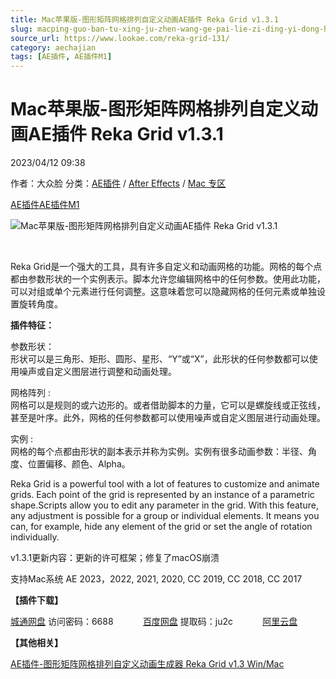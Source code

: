 ```yaml
---
title: Mac苹果版-图形矩阵网格排列自定义动画AE插件 Reka Grid v1.3.1
slug: macping-guo-ban-tu-xing-ju-zhen-wang-ge-pai-lie-zi-ding-yi-dong-hua-aecha-jian-reka-grid-v1-3-1
source_url: https://www.lookae.com/reka-grid-131/
category: aechajian
tags: [AE插件, AE插件M1]
---
```

# Mac苹果版-图形矩阵网格排列自定义动画AE插件 Reka Grid v1.3.1

2023/04/12 09:38

作者：大众脸
分类：[AE插件](https://www.lookae.com/after-effects/aechajian/) / [After Effects](https://www.lookae.com/after-effects/) / [Mac 专区](https://www.lookae.com/mac-osx/)

[AE插件](https://www.lookae.com/tag/ae%e6%8f%92%e4%bb%b6/)[AE插件M1](https://www.lookae.com/tag/aem1/)

![Mac苹果版-图形矩阵网格排列自定义动画AE插件 Reka Grid v1.3.1](https://www.lookae.com/wp-content/uploads/2022/01/Reka-Grid.jpg "Mac苹果版-图形矩阵网格排列自定义动画AE插件 Reka Grid v1.3.1-LookAE.com")

[﻿﻿﻿](https://cloud.video.taobao.com//play/u/705956171/p/1/e/6/t/1/344772353516.mp4)

Reka Grid是一个强大的工具，具有许多自定义和动画网格的功能。网格的每个点都由参数形状的一个实例表示。脚本允许您编辑网格中的任何参数。使用此功能，可以对组或单个元素进行任何调整。这意味着您可以隐藏网格的任何元素或单独设置旋转角度。

**插件特征：**

参数形状：  
形状可以是三角形、矩形、圆形、星形、“Y”或“X”，此形状的任何参数都可以使用噪声或自定义图层进行调整和动画处理。

网格阵列 :  
网格可以是规则的或六边形的。或者借助脚本的力量，它可以是螺旋线或正弦线，甚至是叶序。此外，网格的任何参数都可以使用噪声或自定义图层进行动画处理。

实例 :  
网格的每个点都由形状的副本表示并称为实例。实例有很多动画参数：半径、角度、位置偏移、颜色、Alpha。

Reka Grid is a powerful tool with a lot of features to customize and animate grids. Each point of the grid is represented by an instance of a parametric shape.Scripts allow you to edit any parameter in the grid. With this feature, any adjustment is possible for a group or individual elements. It means you can, for example, hide any element of the grid or set the angle of rotation individually.

v1.3.1更新内容：更新的许可框架；修复了macOS崩溃

支持Mac系统 AE 2023，2022, 2021, 2020, CC 2019, CC 2018, CC 2017

**【插件下载】**

[城通网盘](https://url70.ctfile.com/f/2827370-838820418-fe9e1e?p=4431) 访问密码：6688            [百度网盘](https://pan.baidu.com/s/1ObAxS1GtkkePcuFS5qEYUQ?pwd=ju2c) 提取码：ju2c            [阿里云盘](https://www.aliyundrive.com/s/nkJ1q7gRPob)

**【其他相关】**

[AE插件-图形矩阵网格排列自定义动画生成器 Reka Grid v1.3 Win/Mac](https://www.lookae.com/rekagrid-13/)
